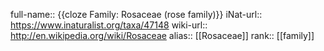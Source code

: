 full-name:: {{cloze Family: Rosaceae (rose family)}}
iNat-url:: https://www.inaturalist.org/taxa/47148
wiki-url:: http://en.wikipedia.org/wiki/Rosaceae
alias:: [[Rosaceae]]
rank:: [[family]]